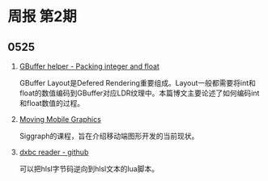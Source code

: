 # 周报 第2期

## 0525

1. [GBuffer helper - Packing integer and float](https://seblagarde.wordpress.com/2018/09/02/gbuffer-helper-packing-integer-and-float-together/)
   
    GBuffer Layout是Defered Rendering重要组成。Layout一般都需要将int和float的数值编码到GBuffer对应LDR纹理中。本篇博文主要论述了如何编码int和float数值的过程。

2. [Moving Mobile Graphics](https://community.arm.com/developer/tools-software/graphics/b/blog/posts/moving-mobile-graphics)

    Siggraph的课程，旨在介绍移动端图形开发的当前现状。

3. [dxbc reader - github](https://github.com/luxuia/dxbc_reader)

    可以把hlsl字节码逆向到hlsl文本的lua脚本。